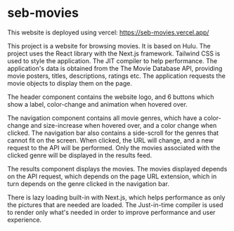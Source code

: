 # seb-movies

This website is deployed using vercel: https://seb-movies.vercel.app/

This project is a website for browsing movies. It is based on Hulu. The project uses the React library with the Next.js framework. Tailwind CSS is used to style the application. The JIT compiler to help performance. The application's data is obtained from the The Movie Database API, providing movie posters, titles, descriptions, ratings etc. The application requests the movie objects to display them on the page.

The header component contains the website logo, and 6 buttons which show a label, color-change and animation when hovered over.

The navigation component contains all movie genres, which have a color-change and size-increase when hovered over, and a color change when clicked. The navigation bar also contains a side-scroll for the genres that cannot fit on the screen. When clicked, the URL will change, and a new request to the API will be performed. Only the movies associated with the clicked genre will be displayed in the results feed.

The results component displays the movies. The movies displayed depends on the API request, which depends on the page URL extension, which in turn depends on the genre clicked in the navigation bar.

There is lazy loading built-in with Next.js, which helps performance as only the pictures that are needed are loaded.
The Just-in-time compiler is used to render only what's needed in order to improve performance and user experience.





